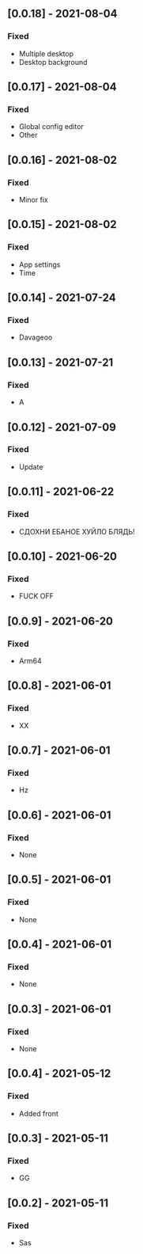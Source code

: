 ## [0.0.18] - 2021-08-04

### Fixed
-    Multiple desktop
-    Desktop background

## [0.0.17] - 2021-08-04

### Fixed
-    Global config editor
-    Other

## [0.0.16] - 2021-08-02

### Fixed
-    Minor fix

## [0.0.15] - 2021-08-02

### Fixed
-    App settings
-    Time

## [0.0.14] - 2021-07-24

### Fixed
-    Davageoo

## [0.0.13] - 2021-07-21

### Fixed
-    A

## [0.0.12] - 2021-07-09

### Fixed
-    Update

## [0.0.11] - 2021-06-22

### Fixed
-    СДОХНИ ЕБАНОЕ ХУЙЛО БЛЯДЬ!

## [0.0.10] - 2021-06-20

### Fixed
-    FUCK OFF

## [0.0.9] - 2021-06-20

### Fixed
-    Arm64

## [0.0.8] - 2021-06-01

### Fixed
-    XX

## [0.0.7] - 2021-06-01

### Fixed
-    Hz

## [0.0.6] - 2021-06-01

### Fixed
-    None

## [0.0.5] - 2021-06-01

### Fixed
-    None

## [0.0.4] - 2021-06-01

### Fixed
-    None

## [0.0.3] - 2021-06-01

### Fixed
-    None

## [0.0.4] - 2021-05-12

### Fixed
-    Added front

## [0.0.3] - 2021-05-11

### Fixed
-    GG

## [0.0.2] - 2021-05-11

### Fixed
-    Sas

